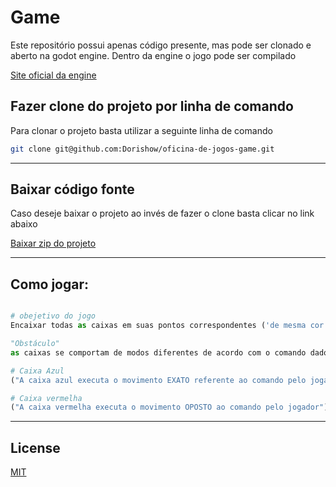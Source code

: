 # Game

Este repositório possui apenas código presente, mas pode ser clonado e aberto na godot engine. Dentro da engine o jogo pode ser compilado

[Site oficial da engine](https://godotengine.org)
## Fazer clone do projeto por linha de comando

Para clonar o projeto basta utilizar a seguinte linha de comando

```bash
git clone git@github.com:Dorishow/oficina-de-jogos-game.git
```
---
## Baixar código fonte
Caso deseje baixar o projeto ao invés de fazer o clone basta clicar no link abaixo

[Baixar zip do projeto](https://github.com/Dorishow/oficina-de-jogos-game/archive/refs/heads/main.zip)

---

## Como jogar:

```python

# obejetivo do jogo
Encaixar todas as caixas em suas pontos correspondentes ('de mesma cor') simultaneamente

"Obstáculo"
as caixas se comportam de modos diferentes de acordo com o comando dado

# Caixa Azul
("A caixa azul executa o movimento EXATO referente ao comando pelo jogador")

# Caixa vermelha
("A caixa vermelha executa o movimento OPOSTO ao comando pelo jogador")
```

---

## License
[MIT](https://choosealicense.com/licenses/mit/)
